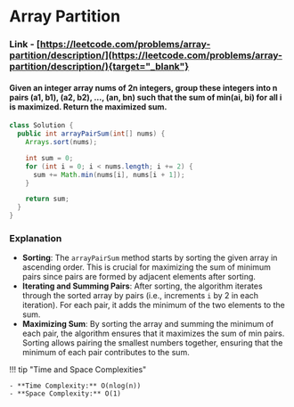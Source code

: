 # Array Partition

### Link - [https://leetcode.com/problems/array-partition/description/](https://leetcode.com/problems/array-partition/description/){target="_blank"}

#### Given an integer array nums of 2n integers, group these integers into n pairs (a1, b1), (a2, b2), ..., (an, bn) such that the sum of min(ai, bi) for all i is maximized. Return the maximized sum.

```java
class Solution {
  public int arrayPairSum(int[] nums) {
    Arrays.sort(nums);

    int sum = 0;
    for (int i = 0; i < nums.length; i += 2) {
      sum += Math.min(nums[i], nums[i + 1]);
    }

    return sum;
  }
}
```

### Explanation

*   **Sorting**: The `arrayPairSum` method starts by sorting the given array in ascending order. This is crucial for maximizing the sum of minimum pairs since pairs are formed by adjacent elements after sorting.
*   **Iterating and Summing Pairs**: After sorting, the algorithm iterates through the sorted array by pairs (i.e., increments `i` by 2 in each iteration). For each pair, it adds the minimum of the two elements to the sum.
*   **Maximizing Sum**: By sorting the array and summing the minimum of each pair, the algorithm ensures that it maximizes the sum of min pairs. Sorting allows pairing the smallest numbers together, ensuring that the minimum of each pair contributes to the sum.


!!! tip "Time and Space Complexities"

    - **Time Complexity:** O(nlog(n))
    - **Space Complexity:** O(1)
